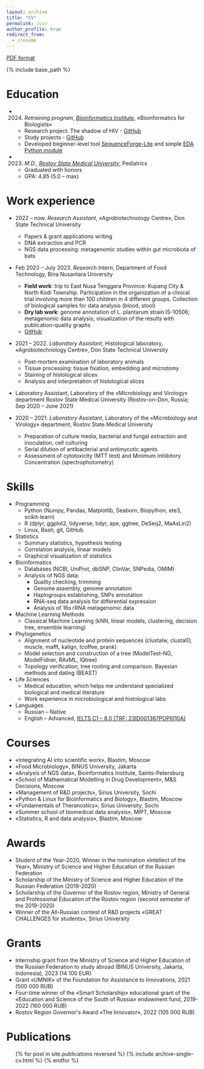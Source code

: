 ```yaml
---
layout: archive
title: "CV"
permalink: /cv/
author_profile: true
redirect_from:
  - /resume
---
```


[PDF format](http://iliapopov17.github.io/files/Ilia_Popov_CV.pdf)

{% include base_path %}

Education
======
* 2024. _Retraining program_, [_Bioinformatics Institute_](https://bioinf.me/en), «Bioinformatics for Biologists»
  * Research project: The shadow of HIV - [GitHub](https://github.com/iliapopov17/The-shadow-of-HIV)
  * Study projects - [GitHub](https://github.com/iliapopov17/BI-Workshop-miniProjects)
  * Developed beginner-level tool [SequenceForge-Lite](https://github.com/iliapopov17/SequenceForge-Lite) and simple [EDA Python module](https://github.com/iliapopov17/MyAwesomeEDA)
* 2023. _M.D._, [_Rostov State Medical University_](https://rostgmu.net/), Pediatrics
  * Graduated with honors
  * GPA: 4.85 (5.0 – max)

Work experience
======
* 2022 – now. _Research Assistant_, «Agrobiotechnology Centre», Don State Technical University
  * Papers & grant applications writing
  * DNA extraction and PCR
  * NGS data processing: metagenomic studies within gut microbiota of bats

* Feb 2023 – July 2023. _Research Intern_, Department of Food Technology, Bina Nusantara University
  * **Field work**: trip to East Nusa Tenggara Province: Kupang City & North Kodi Township. Participation in the organization of a clinical trial involving more than 100 children in 4 different groups. Collection of biological samples for data analysis (blood, stool)
  * **Dry lab work**: genome annotation of L. plantarum strain IS-10506; metagenomic data analysis; visualization of the results with publication-quality graphs
  * [GitHub](https://github.com/iliapopov17/PNMIM)

* 2021 – 2022. _Laboratory Assistant_, Histological laboratory, «Agrobiotechnology Centre», Don State Technical University
  * Post-mortem examination of laboratory animals
  * Tissue processing: tissue fixation, embedding and microtomy
  * Staining of histological slices
  * Analysis and interpretation of histological slices

* Laboratory Assistant, Laboratory of the «Microbiology and Virology» department Rostov State Medical University (Rostov-on-Don, Russia; Sep 2020 – June 2021)
* 2020 – 2021. _Laboratory Assistant_, Laboratory of the «Microbiology and Virology» department, Rostov State Medical University
  * Preparation of culture media, bacterial and fungal extraction and inoculation, cell culturing
  * Serial dilution of antibacterial and antimycotic agents
  * Assessment of cytotoxicity (MTT test) and Minimum Inhibitory Concentration (spectrophotometry)

  
Skills
======
* Programming
  * Python (Numpy, Pandas, Matplotlib, Seaborn, Biopython, ete3, scikit-learn)
  * R (dplyr, ggplot2, tidyverse, tidyr, ape, ggtree, DeSeq2, MaAsLin2)
  * Linux, Bash, git, GitHub
* Statistics
  * Summary statistics, hypothesis testing
  * Correlation analysis, linear models
  * Graphical visualization of statistics
* Bioinformatics
  * Databases (NCBI, UniProt, dbSNP, ClinVar, SNPedia, OMIM)
  * Analysis of NGS data:
    * Quality checking, trimming
    * Genome assembly, genome annotation
    * Haplogroups establishing, SNPs annotation
    * RNA-seq data analysis for differential expression
    * Analysis of 16s rRNA metagenomic data
* Machine Learning Methods
  * Classical Machine Learning (kNN, linear models, clustering, decision tree, ensemble learning)
* Phylogenetics
  * Alignment of nucleotide and protein sequences (clustalw, clustalO, muscle, mafft, kalign, tcoffee, prank)
  * Model selection and construction of a tree (ModelTest-NG, ModelFidner, RAxML, IQtree)
  * Topology verification, tree rooting and comparison. Bayesian methods and dating (BEAST)
* Life Sciences
  * Medical education, which helps me understand specialized biological and medical literature
  * Work experience in microbiological and histological labs
* Languages
  * Russian – Native
  * English – Advanced, [IELTS C1 – 8.0 (TRF: 23ID001367POPI010A)](http://iliapopov17.github.io/files/IELTS.pdf)

Courses
======
* «Integrating AI into scientific work», Blastim, Moscow
*	«Food Microbiology», BINUS University, Jakarta
*	«Analysis of NGS data», Bioinformatics Institute, Saints-Petersburg
*	«School of Mathematical Modelling in Drug Development», M&S Decisions, Moscow
*	«Management of R&D projects», Sirius University, Sochi
*	«Python & Linux for Bioinformatics and Biology», Blastim, Moscow
*	«Fundamentals of Theranostics», Sirius University, Sochi
*	«Summer school of biomedical data analysis», MIPT, Moscow
*	«Statistics, R and data analysis», Blastim, Moscow

Awards
======
*	Student of the Year-2020, Winner in the nomination «Intellect of the Year», Ministry of Science and Higher Education of the Russian Federation
*	Scholarship of the Ministry of Science and Higher Education of the Russian Federation (2019-2020)
*	Scholarship of the Governor of the Rostov region, Ministry of General and Professional Education of the Rostov region (second semester of the 2019-2020)
*	Winner of the All-Russian contest of R&D projects «GREAT CHALLENGES for students», Sirius University

Grants
======
*	Internship grant from the Ministry of Science and Higher Education of the Russian Federation to study abroad (BINUS University, Jakarta, Indonesia), 2023 (14 100 EUR)
*	Grant «UMNIK» of the Foundation for Assistance to Innovations, 2021 (500 000 RUB)
*	Four-time winner of the «Smart Scholarship» educational grant of the «Education and Science of the South of Russia» endowment fund, 2019-2022 (160 000 RUB)
*	Rostov Region Governor's Award «The Innovator», 2022 (105 000 RUB)


Publications
======
  <ul>{% for post in site.publications reversed %}
    {% include archive-single-cv.html %}
  {% endfor %}</ul>
  
